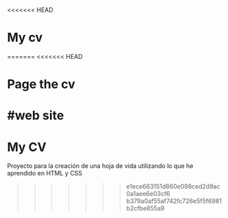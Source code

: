 <<<<<<< HEAD
# My cv
=======
<<<<<<< HEAD
# Page the cv
#web site
=======
# My CV
Proyecto para la creación de una hoja de vida utilizando lo que he aprendido en HTML y CSS
>>>>>>> e1ece663151d860e098ced2d9ac0a1aee6e03cf6
>>>>>>> b379a0af55af742fc726e5f5f6981b2cfbe855a9
